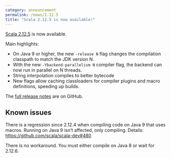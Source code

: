 ```yaml
---
category: announcement
permalink: /news/2.12.5
title: "Scala 2.12.5 is now available!"
---
```

[Scala 2.12.5](https://github.com/scala/scala/releases/tag/v2.12.5) is now available.

Main highlights:

  - On Java 9 or higher, the new `-release N` flag changes the compilation classpath to match the JDK version N.
  - With the new `-Ybackend-parallelism N` compiler flag, the backend can now run in parallel on N threads.
  - String interpolation compiles to better bytecode
  - New flags allow caching classloaders for compiler plugins and macro definitions, speeding up builds.

The [full release notes](https://github.com/scala/scala/releases/tag/v2.12.5) are on GitHub.

## Known issues

There is a regression since 2.12.4 when compiling code on Java 9 that uses macros. Running on Java 9 isn’t affected, only compiling. Details: https://github.com/scala/scala-dev#480

There is no workaround. You must either compile on Java 8 or wait for 2.12.6.
